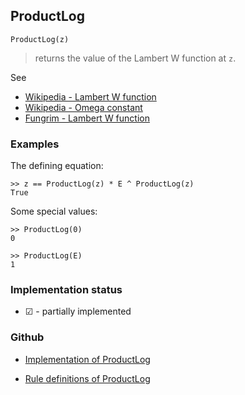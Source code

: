 ## ProductLog

```
ProductLog(z)
```

> returns the value of the Lambert W function at `z`.
 
See
* [Wikipedia - Lambert W function](https://en.wikipedia.org/wiki/Lambert_W_function)
* [Wikipedia - Omega constant](https://en.wikipedia.org/wiki/Omega_constant)
* [Fungrim - Lambert W function](http://fungrim.org/topic/Lambert_W-function/)

### Examples

The defining equation:

```
>> z == ProductLog(z) * E ^ ProductLog(z)
True
```

Some special values:  
  
```
>> ProductLog(0)
0

>> ProductLog(E)
1
```



### Implementation status

* &#x2611; - partially implemented

### Github

* [Implementation of ProductLog](https://github.com/axkr/symja_android_library/blob/master/symja_android_library/matheclipse-core/src/main/java/org/matheclipse/core/builtin/SpecialFunctions.java#L1984) 

* [Rule definitions of ProductLog](https://github.com/axkr/symja_android_library/blob/master/symja_android_library/rules/ProductLogRules.m) 
